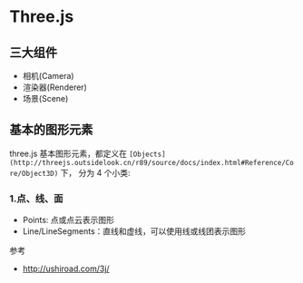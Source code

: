 # Three.js 

## 三大组件 

- 相机(Camera)
- 渲染器(Renderer)
- 场景(Scene)

## 基本的图形元素

three.js 基本图形元素，都定义在 `[Objects](http://threejs.outsidelook.cn/r89/source/docs/index.html#Reference/Core/Object3D)` 下， 分为 4 个小类:

### 1.点、线、面

- Points: 点或点云表示图形
- Line/LineSegments：直线和虚线，可以使用线或线团表示图形


参考

- http://ushiroad.com/3j/